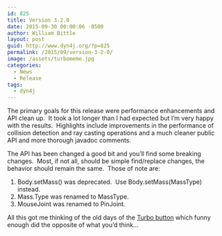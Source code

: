 ```yaml
---
id: 825
title: Version 3.2.0
date: 2015-09-30 00:00:06 -0500
author: William Bittle
layout: post
guid: http://www.dyn4j.org/?p=825
permalink: /2015/09/version-3-2-0/
image: /assets/turbomeme.jpg
categories:
  - News
  - Release
tags:
  - dyn4j
---
```

The primary goals for this release were performance enhancements and API clean up.  It took a lot longer than I had expected but I&#8217;m very happy with the results.  Highlights include improvements in the performance of collision detection and ray casting operations and a much cleaner public API and more thorough javadoc comments.

The API has been changed a good bit and you&#8217;ll find some breaking changes.  Most, if not all, should be simple find/replace changes, the behavior should remain the same.  Those of note are:

  1. Body.setMass() was deprecated.  Use Body.setMass(MassType) instead.
  2. Mass.Type was renamed to MassType.
  3. MouseJoint was renamed to PinJoint.

All this got me thinking of the old days of the <a onclick="javascript:pageTracker._trackPageview('/outgoing/en.wikipedia.org/wiki/Turbo_button');"  href="https://en.wikipedia.org/wiki/Turbo_button" target="_blank">Turbo button</a> which funny enough did the opposite of what you&#8217;d think&#8230;

&nbsp;